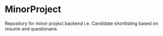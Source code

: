 # MinorProject
Repository for minor project backend i.e. Candidate shortlisting based on resume and questionaire.
